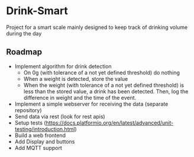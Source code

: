 # Drink-Smart

Project for a smart scale mainly designed to keep track of drinking volume during the day

## Roadmap

- Implement algorithm for drink detection
  - On 0g (with tolerance of a not yet defined threshold) do nothing
  - When a weight is detected, store the value
  - When the weight (with tolerance of a not yet defined threshold) is less than the stored value, a drink has been detected.
    Then, log the difference in weight and the time of the event.
- Implement a simple webserver for receiving the data (separate repository)
- Send data via rest (look for rest apis)
- Setup tests (https://docs.platformio.org/en/latest/advanced/unit-testing/introduction.html)
- Build a web frontend
- Add Display and buttons
- Add MQTT support
